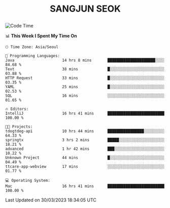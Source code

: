 <h1>
 <p align="center">
   SANGJUN SEOK
 </p>
</h1>

<!--START_SECTION:waka-->
![Code Time](http://img.shields.io/badge/Code%20Time-2%2C373%20hrs%2018%20mins-blue)

📊 **This Week I Spent My Time On** 

```text
🕑︎ Time Zone: Asia/Seoul

💬 Programming Languages: 
Java                     14 hrs 8 mins       █████████████████████░░░░   84.68 % 
Text                     38 mins             █░░░░░░░░░░░░░░░░░░░░░░░░   03.88 % 
HTTP Request             33 mins             █░░░░░░░░░░░░░░░░░░░░░░░░   03.35 % 
YAML                     25 mins             █░░░░░░░░░░░░░░░░░░░░░░░░   02.53 % 
SQL                      16 mins             ░░░░░░░░░░░░░░░░░░░░░░░░░   01.65 % 

🔥 Editors: 
IntelliJ                 16 hrs 41 mins      █████████████████████████   100.00 % 

🐱‍💻 Projects: 
tdogtdog-api             10 hrs 44 mins      ████████████████░░░░░░░░░   64.33 % 
springtx                 3 hrs 2 mins        █████░░░░░░░░░░░░░░░░░░░░   18.21 % 
advanced                 1 hr 42 mins        ███░░░░░░░░░░░░░░░░░░░░░░   10.22 % 
Unknown Project          44 mins             █░░░░░░░░░░░░░░░░░░░░░░░░   04.49 % 
ttcare-app-webview       17 mins             ░░░░░░░░░░░░░░░░░░░░░░░░░   01.77 % 

💻 Operating System: 
Mac                      16 hrs 41 mins      █████████████████████████   100.00 % 
```


 Last Updated on 30/03/2023 18:34:05 UTC
<!--END_SECTION:waka-->
